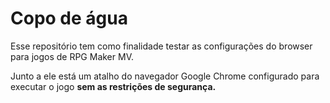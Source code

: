 # Copo de água

<p>Esse repositório tem como finalidade testar as configurações do browser para jogos de RPG Maker MV.</p>
<p>Junto a ele está um atalho do navegador Google Chrome configurado para executar o jogo <b>sem as restrições de segurança.</b></p>
